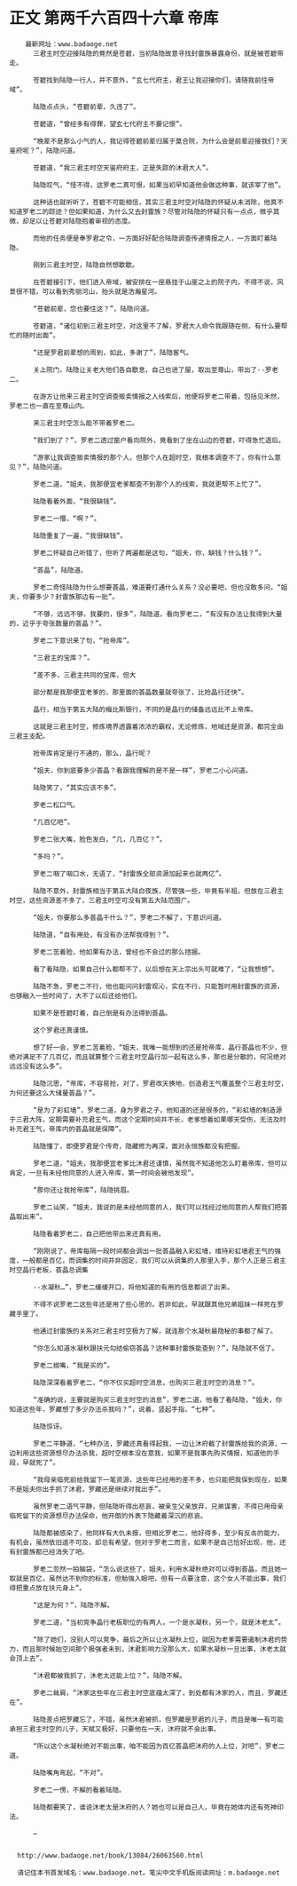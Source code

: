 # 正文 第两千六百四十六章 帝库
        最新网址：www.badaoge.net
          三君主时空迎接陆隐的竟然是苍碧，当初陆隐故意寻找封雷族暴露身份，就是被苍碧带走。
      
          苍碧找到陆隐一行人，并不意外，“玄七代府主，君王让我迎接你们，请随我前往帝域”。
      
          陆隐点点头，“苍碧前辈，久违了”。
      
          苍碧道，“曾经多有得罪，望玄七代府主不要记恨”。
      
          “晚辈不是那么小气的人，我记得苍碧前辈归属于莫合院，为什么会是前辈迎接我们？天鉴府呢？”，陆隐问道。
      
          苍碧道，“我三君主时空天鉴府府主，正是失踪的沐君大人”。
      
          陆隐叹气，“怪不得，这罗老二真可恨，如果当初早知道他会做这种事，就该宰了他”。
      
          这种话也就听听了，苍碧不可能相信，其实三君主时空对陆隐的怀疑从未消除，他真不知道罗老二的踪迹？但如果知道，为什么又去封雷族？尽管对陆隐的怀疑只有一点点，微乎其微，却足以让苍碧对陆隐抱着审视的态度。
      
          而他的任务便是奉罗君之令，一方面好好配合陆隐调查传递情报之人，一方面盯着陆隐。
      
          刚到三君主时空，陆隐自然想歇歇。
      
          在苍碧接引下，他们进入帝域，被安排在一座悬挂于山崖之上的院子内，不得不说，风景很不错，可以看到秀丽河山，抬头就是浩瀚星河。
      
          “苍碧前辈，您也要住这？”，陆隐问道。
      
          苍碧道，“诸位初到三君主时空，对这里不了解，罗君大人命令我跟随在侧，有什么要帮忙的随时出面”。
      
          “还是罗君前辈想的周到，如此，多谢了”，陆隐客气。
      
          关上院门，陆隐让关老大他们各自歇息，自己也进了屋，取出至尊山，带出了--罗老二。
      
          在游方让他来三君主时空调查贩卖情报之人线索后，他便将罗老二带着，包括见禾然，罗老二也一直在至尊山内。
      
          来三君主时空怎么能不带着罗老二。
      
          “我们到了？”，罗老二透过窗户看向院外，竟看到了坐在山边的苍碧，吓得急忙退后。
      
          “游家让我调查贩卖情报的那个人，但那个人在超时空，我根本调查不了，你有什么意见？”，陆隐问道。
      
          罗老二道，“姐夫，我那便宜老爹都查不到那个人的线索，我就更帮不上忙了”。
      
          陆隐看着外面，“我很缺钱”。
      
          罗老二一懵，“啊？”。
      
          陆隐重复了一遍，“我很缺钱”。
      
          罗老二怀疑自己听错了，但听了两遍都是这句，“姐夫，你，缺钱？什么钱？”。
      
          “荟晶”，陆隐道。
      
          罗老二奇怪陆隐为什么想要荟晶，难道要打通什么关系？没必要吧，但也没敢多问，“姐夫，你要多少？封雷族那边有一批”。
      
          “不够，远远不够，我要的，很多”，陆隐道，看向罗老二，“有没有办法让我得到大量的，近乎于夸张数量的荟晶？”。
      
          罗老二下意识来了句，“抢帝库”。
      
          “三君主的宝库？”。
      
          “差不多，三君主共同的宝库，但大
      
          部分都是我那便宜老爹的，那里面的荟晶数量就夸张了，比抢晶行还快”。
      
          晶行，相当于第五大陆的梅比斯银行，不同的是晶行的储备远远比不上帝库。
      
          这就是三君主时空，修炼境界透露着浓浓的霸权，无论修炼，地域还是资源，都完全由三君主支配。
      
          抢帝库肯定是行不通的，那么，晶行呢？
      
          “姐夫，你到底要多少荟晶？看跟我理解的是不是一样”，罗老二小心问道。
      
          陆隐笑了，“其实应该不多”。
      
          罗老二松口气。
      
          “几百亿吧”。
      
          罗老二张大嘴，脸色发白，“几，几百亿？”。
      
          “多吗？”。
      
          罗老二咽了咽口水，无语了，“封雷族全部资源加起来也就两亿”。
      
          陆隐不意外，封雷族相当于第五大陆白夜族，尽管强一些，毕竟有半祖，但放在三君主时空，这些资源差不多了，三君主时空可没有第五大陆范围广。
      
          “姐夫，你要那么多荟晶干什么？”，罗老二不解了，下意识问道。
      
          陆隐道，“自有用处，有没有办法帮我得到？”。
      
          罗老二苦着脸，他如果有办法，曾经也不会过的那么拮据。
      
          看了看陆隐，如果自己什么都帮不了，以后想在天上宗出头可就难了，“让我想想”。
      
          陆隐不急，罗老二不行，他也能问问封雷观沁，实在不行，只能暂时用封雷族的资源，也够融入一些时间了，大不了以后还给他们。
      
          如果不是苍碧盯着，自己倒是有办法得到荟晶。
      
          这个罗君还真谨慎。
      
          想了好一会，罗老二苦着脸，“姐夫，我唯一能想到的还是抢帝库，晶行荟晶也不少，但绝对满足不了几百亿，而且就算整个三君主时空晶行加一起有这么多，那也是分散的，何况绝对远远没有这么多”。
      
          陆隐沉思，“帝库，不容易抢，对了，罗君改天换地，创造君王气覆盖整个三君主时空，为何还要这么大储量荟晶？”。
      
          “是为了彩虹墙”，罗老二道，身为罗君之子，他知道的还是很多的，“彩虹墙的制造源于三君大阵，定期需要补充君王气，而这个定期时间并不长，老爹想着如果哪天受伤，无法及时补充君王气，帝库内的荟晶就是保障”。
      
          陆隐懂了，即便罗君是个传奇，隐藏修为再深，面对永恒族都没有把握。
      
          罗老二道，“姐夫，我那便宜老爹比沐君还谨慎，虽然我不知道他怎么盯着帝库，但可以肯定，一旦有未经他同意的人进入帝库，第一时间会被他发现“。
      
          “那你还让我抢帝库”，陆隐挑眉。
      
          罗老二讪笑，“姐夫，我说的是未经他同意的人，我们可以找经过他同意的人帮我们把荟晶取出来”。
      
          陆隐看着罗老二，自己把他带出来还真有用。
      
          “刚刚说了，帝库每隔一段时间都会调出一批荟晶融入彩虹墙，维持彩虹墙君王气的强度，一般都是百亿，而调集的时间并非固定，我们可以从调集的人那里入手，那个人正是三君主时空晶行老板，荟晶总调集
      
          --水凝秋…”，罗老二缓缓开口，将他知道的有用的信息都说了出来。
      
          不得不说罗老二这些年还是用了些心思的，若非如此，早就跟其他兄弟姐妹一样死在罗藏手里了。
      
          他通过封雷族的关系对三君主时空极为了解，就连那个水凝秋最隐秘的事都了解了。
      
          “你怎么知道水凝秋跟扶元勾结偷窃荟晶？这种事封雷族能查到？”，陆隐就不信了。
      
          罗老二抿嘴，“我是买的”。
      
          陆隐深深看着罗老二，“你不仅买超时空消息，也购买三君主时空的消息？”。
      
          “准确的说，主要就是购买三君主时空的消息”，罗老二道，他看了看陆隐，“姐夫，你知道这些年，罗藏想了多少办法杀我吗？”，说着，竖起手指，“七种”。
      
          陆隐惊讶。
      
          罗老二平静道，“七种办法，罗藏还真看得起我，一边让沐府截了封雷族给我的资源，一边利用这些资源想尽办法杀我，超时空根本没在意我，如果不是我事先购买情报，知道他的手段，早就死了”。
      
          “我母亲临死前给我留下一笔资源，这些年已经用的差不多，也只能把我保到现在，如果不是姐夫你出手抓了沐君，罗藏还是继续对我出手”。
      
          虽然罗老二语气平静，但陆隐听得出悲哀，被亲生父亲放弃，兄弟谋害，不得已用母亲临死留下的资源想尽办法保命，他开朗的外表下隐藏着深沉的悲哀。
      
          陆隐都被感染了，他同样有大仇未报，但相比罗老二，他好得多，至少有反击的能力，有机会，虽然依旧遥不可及，却总有希望，但对于罗老二而言，如果不是自己恰好出现，他，还有封雷族都已经消失了吧。
      
          罗老二忽然一拍脑袋，“怎么说这些了，姐夫，利用水凝秋绝对可以得到荟晶，而且她一取就是百亿，虽然达不到你的标准，但勉强入眼吧，但有一点要注意，这个女人不能出事，我们得把重点放在扶元身上”。
      
          “这是为何？”，陆隐不解。
      
          罗老二道，“当初竞争晶行老板职位的有两人，一个是水凝秋，另一个，就是沐老太”。
      
          “除了她们，没别人可以竞争，最后之所以让水凝秋上位，就因为老爹需要遏制沐君的势力，而且那时候始空间那个极强者未到，沐君影响力没那么大，如果水凝秋一旦出事，沐老太就会顶上去”。
      
          “沐君都被我抓了，沐老太还能上位？”，陆隐不解。
      
          罗老二耸肩，“沐家这些年在三君主时空底蕴太深了，到处都有沐家的人，而且，罗藏还在”。
      
          陆隐差点把罗藏忘了，不错，虽然沐君被抓，但罗藏是罗君的儿子，而且是唯一有可能承担三君主时空的儿子，天赋又极好，只要他在一天，沐府就不会出事。
      
          “所以这个水凝秋绝对不能出事，咱不能因为百亿荟晶把沐府的人上位，对吧”，罗老二道。
      
          陆隐嘴角弯起，“不对”。
      
          罗老二一愣，不解的看着陆隐。
      
          陆隐都要笑了，谁说沐老太是沐府的人？她也可以是自己人，毕竟在她体内还有死神印法。
      
          …
      
      
      http://www.badaoge.net/book/13084/26063560.html
      
      请记住本书首发域名：www.badaoge.net。笔尖中文手机版阅读网址：m.badaoge.net